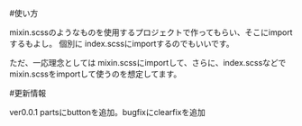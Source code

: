 #使い方

mixin.scssのようなものを使用するプロジェクトで作ってもらい、そこにimportするもよし。
個別に index.scssにimportするのでもいいです。

ただ、一応理念としては mixin.scssにimportして、さらに、index.scssなどでmixin.scssをimportして使うのを想定してます。

#更新情報

ver0.0.1 partsにbuttonを追加。bugfixにclearfixを追加